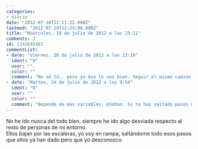 ```yaml
---
categories:
- diario
date: "2012-07-18T22:11:22.000Z"
lastmod: "2012-07-24T12:24:08.000Z"
title: "Miércoles, 18 de julio de 2012 a las 23:11"
comments: 2
id: 1342649482
commentList:
- date: "Viernes, 20 de julio de 2012 a las 13:16"
  ident: "0"
  user: ""
  color: ""
  comment: "No sé tú.. pero yo eso lo veo bien. Seguir el mismo camino que los demás no tiene mérito... lo suyo es hacer tu propio camino. Claro, si estamos hablando de hacer cosas para ti y sin perjudicar a nadie. Si no... no."
- date: "Martes, 24 de julio de 2012 a las 9:54"
  ident: "0"
  user: ""
  color: ""
  comment: "Depende de más variables, @Johan. Si te has saltado pasos que los demás han necesitado dar para llegar a donde tú llegas sin moverte, no quiere decir que uno vaya desviado respecto al resto de personas del entorno. Simplemente tienes el privilegio de ser más rápido y hábil que el resto, aunque los éxitos son a menudo directamente proporcionales a los fracasos cuando uno no tiene un método eficiente para tratar la información que recibe de su entorno. Si la selección natural te ha brindado con un genotipo que te permite explotar más las capacidades humanas con las que cuentas, eso no es culpa de nadie, ni es motivo para sentirse \"desviado\" o cualquier otra chorrada como esa."
---
```


No he ido nunca del todo bien, siempre he ido algo desviada respecto al resto de personas de mi entorno.  
Ellos bajan por las escaleras, yo voy en rampa, saltándome todo esos pasos que ellos ya han dado pero que yo desconozco.